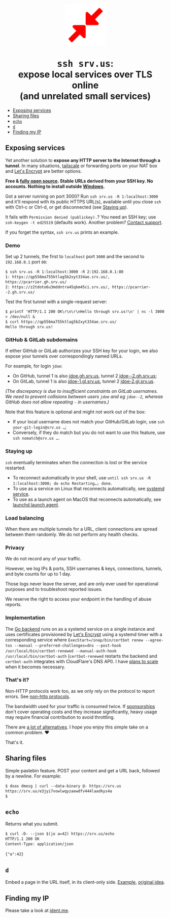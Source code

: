 <p align="center">
  <img src="assets/icon.webp" width="128" height="128" alt="Logo"/>
</p>

<h1 align="center"><tt>ssh srv.us</tt>:<br/>expose local services over TLS online<br/>(and unrelated small services)</h1>

* [Exposing services](#exposing-services)
* [Sharing files](#sharing-files)
* [`echo`](#echo)
* [`d`](#d)
* [Finding my IP](#finding-my-ip)

## Exposing services

Yet another solution to **expose any HTTP server to the Internet through a tunnel**. In many situations, [tailscale](https://tailscale.com/) or forwarding ports on your NAT box and [Let's Encrypt](https://letsencrypt.org/) are better options.

**Free & [fully open source](https://github.com/pcarrier/srv.us). Stable URLs derived from your SSH key. No accounts. Nothing to install outside [Windows](https://docs.microsoft.com/en-us/windows-server/administration/openssh/openssh_install_firstuse).**

Got a server running on port 3000? Run `ssh srv.us -R 1:localhost:3000` and it'll respond with its public HTTPS URL(s), available until you close `ssh` with Ctrl-c or Ctrl-d, or get disconnected (see [Staying up](#staying-up)).

It fails with `Permission denied (publickey).`? You need an SSH key; use `ssh-keygen -t ed25519` (defaults work). Another problem? [Contact support](https://discord.gg/6YnHXskF4a).

If you forget the syntax, `ssh srv.us` prints an example.

### Demo

Set up 2 tunnels, the first to `localhost` port `3000` and the second to `192.168.0.1` port `80`:

```
$ ssh srv.us -R 1:localhost:3000 -R 2:192.168.0.1:80
1: https://qp556ma755ktlag5b2xyt334ae.srv.us/, https://pcarrier.gh.srv.us/
2: https://z2tdoto6u3mddntra45qkm45ci.srv.us/, https://pcarrier--2.gh.srv.us/
```

Test the first tunnel with a single-request server:

```
$ printf 'HTTP/1.1 200 OK\r\n\r\nHello through srv.us!\n' | nc -l 3000 > /dev/null &
$ curl https://qp556ma755ktlag5b2xyt334ae.srv.us/
Hello through srv.us!
```

### GitHub & GitLab subdomains

If either GitHub or GitLab authorizes your SSH key for your login, we also expose your tunnels over correspondingly named URLs.

For example, for login `jdoe`:
- On GitHub, tunnel 1 is also [jdoe.gh.srv.us](https://jdoe.gh.srv.us/), tunnel 2 [jdoe--2.gh.srv.us](https://jdoe--2.gh.srv.us/);
- On GitLab, tunnel 1 is also [jdoe-1.gl.srv.us](https://jdoe-1.gl.srv.us/), tunnel 2 [jdoe-2.gl.srv.us](https://jdoe-2.gl.srv.us/).

*(The discrepancy is due to insufficient constraints on GitLab usernames.
We need to prevent collisions between users `jdoe` and eg `jdoe--2`,
whereas GitHub does not allow repeating `-` in usernames.)*

Note that this feature is optional and might not work out of the box:
- If your local username does not match your GitHub/GitLab login, use `ssh your-git-login@srv.us …`;
- Conversely, if they do match but you do not want to use this feature, use `ssh nomatch@srv.us …`.

### Staying up

`ssh` eventually terminates when the connection is lost or the service restarted.
- To reconnect automatically in your shell, use `until ssh srv.us -R 1:localhost:3000; do echo Restarting…; done`.
- To use as a service on Linux that reconnects automatically, see [systemd service](systemd.md).
- To use as a launch agent on MacOS that reconnects automatically, see [launchd launch agent](launchd.md).

### Load balancing

When there are multiple tunnels for a URL, client connections are spread between them randomly. We do not perform any health checks.

### Privacy

We do not record any of your traffic.

However, we log IPs & ports, SSH usernames & keys, connections, tunnels, and byte counts for up to 1 day.

Those logs never leave the server, and are only ever used for operational purposes and to troubleshoot reported issues.

We reserve the right to access your endpoint in the handling of abuse reports.

### Implementation

The [Go backend](https://github.com/pcarrier/srv.us/tree/main/backend) runs on as a systemd service on a single instance and uses certificates provisioned by [Let's Encrypt](https://letsencrypt) using a systemd timer with a corresponding service where `ExecStart=/snap/bin/certbot renew --agree-tos --manual --preferred-challenges=dns --post-hook /usr/local/bin/certbot-renewed --manual-auth-hook /usr/local/bin/certbot-auth` (`certbot-renewed` restarts the backend and `certbot-auth` integrates with CloudFlare's DNS API). I have [plans to scale](https://github.com/pcarrier/srv.us/issues/8) when it becomes necessary.

### That's it?

Non-HTTP protocols work too, as we only rely on the protocol to report errors. See [non-http protocols](non-http.md).

The bandwidth used for your traffic is consumed twice. If [sponsorships](https://github.com/sponsors/pcarrier) don't cover operating costs and they increase significantly, heavy usage may require financial contribution to avoid throttling.

There are [a lot of alternatives](https://github.com/anderspitman/awesome-tunneling). I hope you enjoy this simple take on a common problem. ❤️

That's it.

## Sharing files

Simple pastebin feature. POST your content and get a URL back, followed by a newline. For example:

```
$ doas dmesg | curl --data-binary @- https://srv.us
https://srv.us/e3jyi7vowlwqyzaewdfv444laadkys4a
$
```

## `echo`

Returns what you submit.

```
$ curl -D- --json $(jo a=42) https://srv.us/echo
HTTP/1.1 200 OK
Content-Type: application/json

{"a":42}
```

## `d`

Embed a page in the URL itself, in its client-only side. [Example](https://srv.us/d#%3Ch1%3EDemo%3C/h1%3E), [original idea](https://news.ycombinator.com/item?id=39905866).

## Finding my IP

Please take a look at [ident.me](https://api.ident.me).
